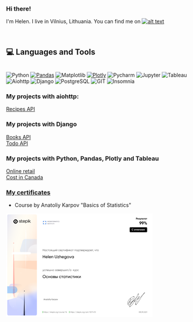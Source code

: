 ### Hi there!
I'm Helen. I live in Vilnius, Lithuania. You can find me on  <a href="https://www.linkedin.com/in/uzhegovaelena"> ![alt text](https://img.shields.io/badge/-LinkedIn-0e76a8?style=plastic&logo=linkedIn)</a>

</br>
<h2 align = "left"> 💻 Languages and Tools </h2>

&nbsp;<br/>
  ![Python](https://img.shields.io/badge/-Python-FFFFFF?style=flat&logo=python) 
  [![Pandas](https://img.shields.io/badge/-Pandas-FFFFFF?style=flat&logo=Pandas&logoColor=blue&link=https://github.com/elsaTH)](https://github.com/uzhegovaelena)
  ![Matplotlib](https://img.shields.io/badge/-Matplotlib-green)
  [![Plotly](https://img.shields.io/badge/-Plotly-FFFFFF?style=flat&logo=Plotly&logoColor=green&link=https://github.com/anavh)](https://github.com/uzhegovaelena)
  ![Pycharm](https://img.icons8.com/color/28/000000/pycharm.png)
  ![Jupyter](https://img.shields.io/badge/-Jupyter-FFFFFF?style=flat&logo=Jupyter&logoColor=orange&link=https://github.com/elsaTH)
  ![Tableau](https://img.shields.io/badge/-Tableau-white?style=flat&logo=Tableau&logoColor=black)<br/>
  ![Aiohttp](https://img.shields.io/badge/-aiohttp-white?style=flat&logo=aiohttp&logoColor=black)
  ![Django](https://img.icons8.com/ios/42/000000/django.png)
  ![PostgreSQL](https://img.icons8.com/color/32/000000/postgreesql.png)
  ![GIT](https://img.icons8.com/color/32/000000/git.png)
  ![Insomnia](https://img.shields.io/badge/-Insomnia-blueviolet?style=flat&logo=insomnia)<br/>
  
<!--   [![Numpy](https://img.shields.io/badge/-Numpy-FFFFFF?style=flat&logo=Numpy&logoColor=blue&link=https://github.com/elsaTH)](https://github.com/uzhegovaelena) -->
<!--   [![Sklearn](https://img.shields.io/badge/-Sklearn-FFFFFF?style=flat&logo=sklearn&link=https://github.com/elsaTH)](https://github.com/uzhegovaelena) -->
  
<!--   [![Seaborn](https://img.shields.io/badge/-Seaborn-FFFFFF?style=flat&logo=Seaborn&logoColor=white&link=https://github.com/anavh)](https://github.com/uzhegovaelena) -->
  
<!--   ![Visual Studio Code](https://img.shields.io/badge/-Visual%20Studio%20Code-FFFFFF?style=flat&logo=visual-studio-code&logoColor=007ACC) -->


### My projects with aiohttp: 
[Recipes API](https://github.com/uzhegovaelena/recipes-project)<br/>

### My projects with Django
[Books API](https://github.com/uzhegovaelena/books-api)<br/>
[Todo API](https://github.com/uzhegovaelena/todo-api)<br/>

### My projects with Python, Pandas, Plotly and Tableau
[Online retail](https://github.com/uzhegovaelena/online-retail)<br/>
[Cost in Canada](https://github.com/uzhegovaelena/tableau-costs-in-canada)

### [My certificates](https://github.com/uzhegovaelena/mycertificates/blob/main/README.md)
- Course by Anatoliy Karpov "Basics of Statistics"

![Link](https://github.com/uzhegovaelena/mycertificates/blob/main/basics_of_statistics_stepic_certificate%20(1).png)


<!--  ![Helena's GitHub stats](https://github-readme-stats.vercel.app/api?username=uzhegovaelena&theme=synthwave&show_icons=true&count_private=true "Helena's’ GutHub Stats")
![Top Langs](https://github-readme-stats.vercel.app/api/top-langs/?username=uzhegovaelena&theme=synthwave "Helena's’ Top Languages Card")
<!--


**uzhegovaelena/uzhegovaelena** is a ✨ _special_ ✨ repository because its `README.md` (this file) appears on your GitHub profile.

Here are some ideas to get you started:

- 🔭 I’m currently working on ...
- 🌱 I’m currently learning ...
- 👯 I’m looking to collaborate on ...
- 🤔 I’m looking for help with ...
- 💬 Ask me about ...
- 📫 How to reach me: ...
- 😄 Pronouns: ...
- ⚡ Fun fact: ...
-->
